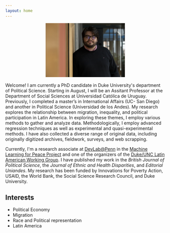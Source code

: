 ```yaml
---
layout: home
---
```


<p align="center">
  <a href="url"><img src= "/assets/images/VillamizarChaparro_NoPort.jpg" width="250" ></a>
</p>

Welcome! I am currently a PhD candidate in Duke University's department of Political Science. Starting in August, I will be an Assitant Professor at the Department of Social Sciences at Universidad Católica de Uruguay. Previously, I completed a master’s in International Affairs (UC- San Diego) and another in Political Science (Universidad de los Andes). My research explores the relationship between migration, inequality, and political participation in Latin America. In exploring these themes, I employ various methods to gather and analyze data. Methodologically, I employ advanced regression techniques as well as experimental and quasi-experimental methods. I have also collected a diverse range of original data, including originally digitized archives, fieldwork, surveys, and web scrapping.

Currently, I'm a research associate at [DevLab@Penn](https://web.sas.upenn.edu/dev-lab/) in the [Machine Learning for Peace Project](https://web.sas.upenn.edu/mlp-devlab/) and one of the organizers of the [Duke/UNC Latin American Working Group](https://lacsconsortium.org/latin-american-politics-working-group/). I have published my work in the *British Journal of Political Science*, the *Journal of Ethnic and Health Disparities*, and *Editorial Uniandes*. My research has been funded by Innovations for Poverty Action, USAID, the World Bank, the Social Science Research Council, and Duke University.


## Interests
- Political Economy
- Migration
- Race and Political representation
- Latin America
